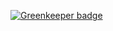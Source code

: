 

[![Greenkeeper badge](https://badges.greenkeeper.io/ls-age/svelte-preprocess-filter.svg)](https://greenkeeper.io/)
